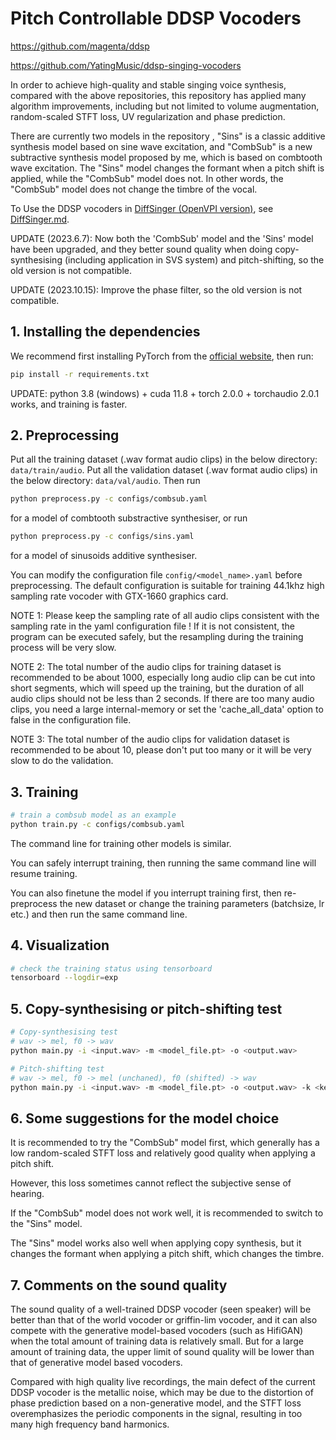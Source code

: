 # Pitch Controllable DDSP Vocoders

<https://github.com/magenta/ddsp>

<https://github.com/YatingMusic/ddsp-singing-vocoders>

In order to achieve high-quality and stable singing voice synthesis, compared with the above repositories, this repository has applied many algorithm improvements, including but not limited to volume augmentation, random-scaled STFT loss, UV regularization and phase prediction.

There are currently two models in the repository , "Sins" is a classic additive synthesis model based on sine wave excitation, and "CombSub" is a new subtractive synthesis model proposed by me, which is based on combtooth wave excitation. The "Sins" model changes the formant when a pitch shift is applied, while the "CombSub" model does not. In other words, the "CombSub" model does not change the timbre of the vocal.

To Use the DDSP vocoders in [DiffSinger (OpenVPI version)](https://github.com/openvpi/DiffSinger), see [DiffSinger.md](https://github.com/yxlllc/pc-ddsp/blob/master/DiffSinger.md).

UPDATE (2023.6.7): Now both the 'CombSub' model and the 'Sins' model have been upgraded, and they better sound quality when doing copy-synthesising (including application in SVS system) and pitch-shifting, so the old version is not compatible.

UPDATE (2023.10.15): Improve the phase filter, so the old version is not compatible.

## 1. Installing the dependencies

We recommend first installing PyTorch from the [official website](https://pytorch.org/), then run:

```bash
pip install -r requirements.txt
```

UPDATE: python 3.8 (windows) + cuda 11.8 + torch 2.0.0 + torchaudio 2.0.1 works, and training is faster.

## 2. Preprocessing

Put all the training dataset (.wav format audio clips) in the below directory: `data/train/audio`. Put all the validation dataset (.wav format audio clips) in the below directory: `data/val/audio`. Then run

```bash
python preprocess.py -c configs/combsub.yaml
```

for a model of combtooth substractive synthesiser, or run

```bash
python preprocess.py -c configs/sins.yaml
```

for a model of sinusoids additive synthesiser.

You can modify the configuration file `config/<model_name>.yaml` before preprocessing. The default configuration is suitable for training 44.1khz high sampling rate vocoder with GTX-1660 graphics card.

NOTE 1: Please keep the sampling rate of all audio clips consistent with the sampling rate in the yaml configuration file ! If it is not consistent, the program can be executed safely, but the resampling during the training process will be very slow.

NOTE 2: The total number of the audio clips for training dataset is recommended to be about 1000, especially long audio clip can be cut into short segments, which will speed up the training, but the duration of all audio clips should not be less than 2 seconds. If there are too many audio clips, you need a large internal-memory or set the 'cache_all_data' option to false in the configuration file.

NOTE 3: The total number of the audio clips for validation dataset is recommended to be about 10, please don't put too many or it will be very slow to do the validation.

## 3. Training

```bash
# train a combsub model as an example
python train.py -c configs/combsub.yaml
```

The command line for training other models is similar.

You can safely interrupt training, then running the same command line will resume training.

You can also finetune the model if you interrupt training first, then re-preprocess the new dataset or change the training parameters (batchsize, lr etc.) and then run the same command line.

## 4. Visualization

```bash
# check the training status using tensorboard
tensorboard --logdir=exp
```

## 5. Copy-synthesising or pitch-shifting test

```bash
# Copy-synthesising test
# wav -> mel, f0 -> wav
python main.py -i <input.wav> -m <model_file.pt> -o <output.wav>
```

```bash
# Pitch-shifting test
# wav -> mel, f0 -> mel (unchaned), f0 (shifted) -> wav
python main.py -i <input.wav> -m <model_file.pt> -o <output.wav> -k <keychange (semitones)>
```

## 6. Some suggestions for the model choice

It is recommended to try the "CombSub" model first, which generally has a low random-scaled STFT loss and relatively good quality when applying a pitch shift.

However, this loss sometimes cannot reflect the subjective sense of hearing.

If the "CombSub" model does not work well, it is recommended to switch to the "Sins" model.

The "Sins" model works also well when applying copy synthesis, but it changes the formant when applying a pitch shift, which changes the timbre.

## 7. Comments on the sound quality

The sound quality of a well-trained DDSP vocoder (seen speaker) will be better than that of the world vocoder or griffin-lim vocoder, and it can also compete with the generative model-based vocoders (such as HifiGAN) when the total amount of training data is relatively small. But for a large amount of training data, the upper limit of sound quality will be lower than that of generative model based vocoders.

Compared with high quality live recordings, the main defect of the current DDSP vocoder is the metallic noise, which may be due to the distortion of phase prediction based on a non-generative model, and the STFT loss overemphasizes the periodic components in the signal, resulting in too many high frequency band harmonics.

